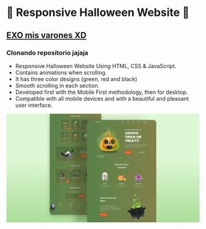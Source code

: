 # 🎃 Responsive Halloween Website 🎃
## [EXO mis varones XD](https://www.youtube.com/watch?v=KSH-FVVtTf0)
### Clonando repositorio jajaja

- Responsive Halloween Website Using HTML, CSS & JavaScript.
- Contains animations when scrolling.
- It has three color designs (green, red and black)
- Smooth scrolling in each section.
- Developed first with the Mobile First methodology, then for desktop.
- Compatible with all mobile devices and with a beautiful and pleasant user interface.

![halloween](/preview.png)
